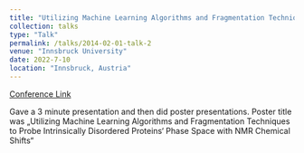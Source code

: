```yaml
---
title: "Utilizing Machine Learning Algorithms and Fragmentation Techniques to Probe Intrinsically Disordered Proteins‘ Phase Space with NMR Chemical Shifts"
collection: talks
type: "Talk"
permalink: /talks/2014-02-01-talk-2
venue: "Innsbruck University"
date: 2022-7-10
location: "Innsbruck, Austria"
---
```


[Conference Link](https://isqbp2022.org/)

Gave a 3 minute presentation and then did poster presentations. Poster title was „Utilizing Machine Learning Algorithms and Fragmentation Techniques to Probe Intrinsically Disordered Proteins‘ Phase Space with NMR Chemical Shifts“
